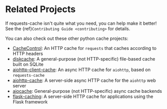 # Related Projects
If requests-cache isn't quite what you need, you can help make it better! See the
{ref}`Contributing Guide <contributing>` for details.

You can also check out these other python cache projects:

- [CacheControl](https://github.com/ionrock/cachecontrol): An HTTP cache for `requests` that caches
  according to HTTP headers
- [diskcache](https://github.com/grantjenks/python-diskcache): A general-purpose (not HTTP-specific)
  file-based cache built on SQLite
- [aiohttp-client-cache](https://github.com/JWCook/aiohttp-client-cache): An async HTTP cache for
  `aiohttp`, based on `requests-cache`
- [aiohttp-cache](https://github.com/cr0hn/aiohttp-cache): A server-side async HTTP cache for the
  `aiohttp` web server
- [aiocache](https://github.com/aio-libs/aiocache): General-purpose (not HTTP-specific) async cache
  backends
- [flask-caching](https://github.com/sh4nks/flask-caching): A server-side HTTP cache for
  applications using the Flask framework
